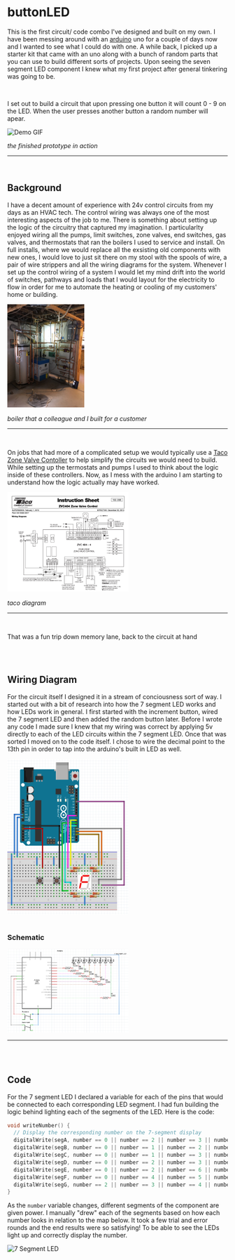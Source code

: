 # buttonLED

This is the first circuit/ code combo I've designed and built on my own.  I have been messing around with an [arduino](https://www.arduino.cc/) uno for a couple of days now and I wanted to see what I could do with one.  A while back, I picked up a starter kit that came with an uno along with a bunch of random parts that you can use to build different sorts of projects.  Upon seeing the seven segment LED component I knew what my first project after general tinkering was going to be.  

<br>

I set out to build a circuit that upon pressing one button it will count 0 - 9 on the LED.  When the user presses another button a random number will apear.

<img src="media/buttonLED.gif" alt="Demo GIF">

*the finished prototype in action*
<hr>

<br>

## Background

I have a decent amount of experience with 24v control circuits from my days as an HVAC tech.  The control wiring was always one of the most interesting aspects of the job to me.  There is something about setting up the logic of the circuitry that captured my imagination.  I particularlty enjoyed wiring all the pumps, limit switches, zone valves, end switches, gas valves, and thermostats that ran the boilers I used to service and install.  On full installs, where we would replace all the exsisting old components with new ones, I would love to just sit there on my stool with the spools of wire, a pair of wire strippers and all the wiring diagrams for the system. Whenever I set up the control wiring of a system I would let my mind drift into the world of switches, pathways and loads that I would layout for the electricity to flow in order for me to automate the heating or cooling of my customers' home or building. 

<img src="media/boiler.jpeg" style="width: 35%; max-width: 25em" alt="Boiler">

*boiler that a colleague and I built for a customer*

<hr>

<br>

On jobs that had more of a complicated setup we would typically use a [Taco Zone Valve Contoller](https://www.tacocomfort.com/product/zone-valve-controls/) to help simplify the circuits we would need to build.  While setting up the termostats and pumps I used to think about the logic inside of these controllers.  Now, as I mess with the arduino I am starting to understand how the logic actually may have worked.

<img src="media/tacoContoller.png" style="width: 55%; max-width: 40em" alt="Taco Schematic">

*taco diagram*
<hr>

<br>

That was a fun trip down memory lane, back to the circuit at hand

<br>
<br>

## Wiring Diagram

For the circuit itself I designed it in a stream of conciousness sort of way.  I started out with a bit of research into how the 7 segment LED works and how LEDs work in general.  I first started with the increment button, wired the 7 segment LED and then added the random button later.  Before I wrote any code I made sure I knew that my wiring was correct by applying 5v directly to each of the LED circuits within the 7 segment LED.  Once that was sorted I moved on to the code itself. I chose to wire the decimal point to the 13th pin in order to tap into the arduino's built in LED as well.  

<img src="media/diagram.png"  style="width: 55%; max-width: 40em" alt="Wiring Diagram">

<br>
<br>

### Schematic

<img src="media/schematic.png" style="width: 55%; max-width: 40em" alt="Circuit Schematic">

<hr>
<br>
<br>

## Code

For the 7 segment LED I declared a variable for each of the pins that would be connected to each corresponding LED segment.  I had fun building the logic behind lighting each of the segments of the LED.  Here is the code:

```c++
void writeNumber() {
  // Display the corresponding number on the 7-segment display
  digitalWrite(segA, number == 0 || number == 2 || number == 3 || number == 5 || number == 6 || number == 7 || number == 8 || number == 9);
  digitalWrite(segB, number == 0 || number == 1 || number == 2 || number == 3 || number == 4 || number == 7 || number == 8 || number == 9);
  digitalWrite(segC, number == 0 || number == 1 || number == 3 || number == 4 || number == 5 || number == 6 || number == 7 || number == 8 || number == 9);
  digitalWrite(segD, number == 0 || number == 2 || number == 3 || number == 5 || number == 6 || number == 8 || number == 9);
  digitalWrite(segE, number == 0 || number == 2 || number == 6 || number == 8);
  digitalWrite(segF, number == 0 || number == 4 || number == 5 || number == 6 || number == 8 || number == 9);
  digitalWrite(segG, number == 2 || number == 3 || number == 4 || number == 5 || number == 6 || number == 8 || number == 9);
}
```

As the `number` variable changes, different segments of the component are given power.  I manually "drew" each of the segments based on how each number looks in relation to the map below.  It took a few trial and error rounds and the end results were so satisfying!  To be able to see the LEDs light up and correctly display the number.

<img src="https://www.jameco.com/Jameco/workshop/TechTip/working-with-seven-segment-displays-fig1.jpg" alt="7 Segment LED">
